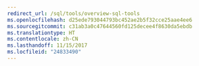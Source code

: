 ```yaml
---
redirect_url: /sql/tools/overview-sql-tools
ms.openlocfilehash: d25ede793044793bc452ae2b5f32cce25aae4ee6
ms.sourcegitcommit: c31ab3a0c47644560fd125decee4f8630da5ebdb
ms.translationtype: HT
ms.contentlocale: zh-CN
ms.lasthandoff: 11/15/2017
ms.locfileid: "24833490"
---
```

